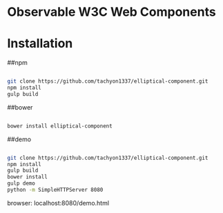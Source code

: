 Observable W3C Web Components
===========================

# Installation

##npm

``` bash

git clone https://github.com/tachyon1337/elliptical-component.git
npm install
gulp build

```

##bower

``` bash

bower install elliptical-component

```

##demo

``` bash

git clone https://github.com/tachyon1337/elliptical-component.git
npm install
gulp build
bower install
gulp demo
python -m SimpleHTTPServer 8080


```

browser: localhost:8080/demo.html